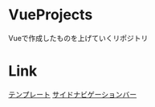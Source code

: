 # VueProjects
Vueで作成したものを上げていくリポジトリ

# Link
[テンプレート](https://acro-yamaguchi.github.io/VueProjects/template/dist/)
[サイドナビゲーションバー](https://acro-yamaguchi.github.io/VueProjects/side-navi/dist/)
